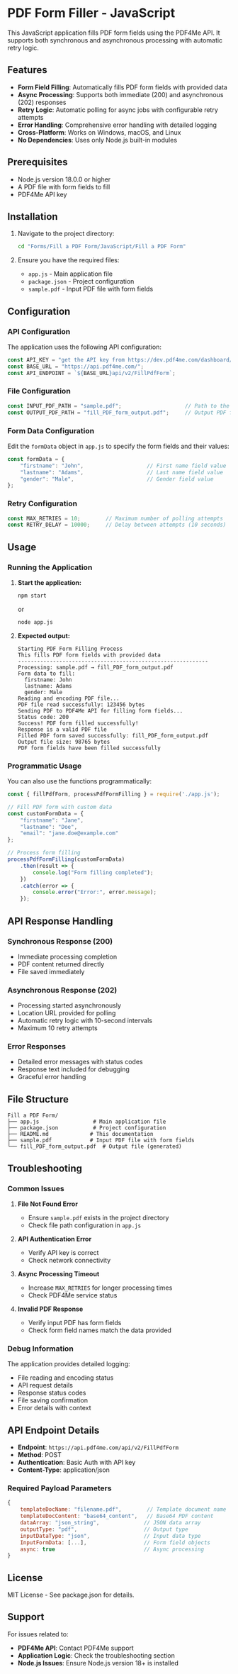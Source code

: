 # PDF Form Filler - JavaScript

This JavaScript application fills PDF form fields using the PDF4Me API. It supports both synchronous and asynchronous processing with automatic retry logic.

## Features

- **Form Field Filling**: Automatically fills PDF form fields with provided data
- **Async Processing**: Supports both immediate (200) and asynchronous (202) responses
- **Retry Logic**: Automatic polling for async jobs with configurable retry attempts
- **Error Handling**: Comprehensive error handling with detailed logging
- **Cross-Platform**: Works on Windows, macOS, and Linux
- **No Dependencies**: Uses only Node.js built-in modules

## Prerequisites

- Node.js version 18.0.0 or higher
- A PDF file with form fields to fill
- PDF4Me API key

## Installation

1. Navigate to the project directory:
   ```bash
   cd "Forms/Fill a PDF Form/JavaScript/Fill a PDF Form"
   ```

2. Ensure you have the required files:
   - `app.js` - Main application file
   - `package.json` - Project configuration
   - `sample.pdf` - Input PDF file with form fields

## Configuration

### API Configuration

The application uses the following API configuration:

```javascript
const API_KEY = "get the API key from https://dev.pdf4me.com/dashboard/#/api-keys/";
const BASE_URL = "https://api.pdf4me.com/";
const API_ENDPOINT = `${BASE_URL}api/v2/FillPdfForm`;
```

### File Configuration

```javascript
const INPUT_PDF_PATH = "sample.pdf";                    // Path to the PDF file with form fields
const OUTPUT_PDF_PATH = "fill_PDF_form_output.pdf";     // Output PDF file name
```

### Form Data Configuration

Edit the `formData` object in `app.js` to specify the form fields and their values:

```javascript
const formData = {
    "firstname": "John",                    // First name field value
    "lastname": "Adams",                    // Last name field value
    "gender": "Male",                       // Gender field value
};
```

### Retry Configuration

```javascript
const MAX_RETRIES = 10;        // Maximum number of polling attempts
const RETRY_DELAY = 10000;     // Delay between attempts (10 seconds)
```

## Usage

### Running the Application

1. **Start the application:**
   ```bash
   npm start
   ```
   or
   ```bash
   node app.js
   ```

2. **Expected output:**
   ```
   Starting PDF Form Filling Process
   This fills PDF form fields with provided data
   ------------------------------------------------------------
   Processing: sample.pdf → fill_PDF_form_output.pdf
   Form data to fill:
     firstname: John
     lastname: Adams
     gender: Male
   Reading and encoding PDF file...
   PDF file read successfully: 123456 bytes
   Sending PDF to PDF4Me API for filling form fields...
   Status code: 200
   Success! PDF form filled successfully!
   Response is a valid PDF file
   Filled PDF form saved successfully: fill_PDF_form_output.pdf
   Output file size: 98765 bytes
   PDF form fields have been filled successfully
   ```

### Programmatic Usage

You can also use the functions programmatically:

```javascript
const { fillPdfForm, processPdfFormFilling } = require('./app.js');

// Fill PDF form with custom data
const customFormData = {
    "firstname": "Jane",
    "lastname": "Doe",
    "email": "jane.doe@example.com"
};

// Process form filling
processPdfFormFilling(customFormData)
    .then(result => {
        console.log("Form filling completed");
    })
    .catch(error => {
        console.error("Error:", error.message);
    });
```

## API Response Handling

### Synchronous Response (200)
- Immediate processing completion
- PDF content returned directly
- File saved immediately

### Asynchronous Response (202)
- Processing started asynchronously
- Location URL provided for polling
- Automatic retry logic with 10-second intervals
- Maximum 10 retry attempts

### Error Responses
- Detailed error messages with status codes
- Response text included for debugging
- Graceful error handling

## File Structure

```
Fill a PDF Form/
├── app.js                 # Main application file
├── package.json           # Project configuration
├── README.md             # This documentation
├── sample.pdf            # Input PDF file with form fields
└── fill_PDF_form_output.pdf  # Output file (generated)
```

## Troubleshooting

### Common Issues

1. **File Not Found Error**
   - Ensure `sample.pdf` exists in the project directory
   - Check file path configuration in `app.js`

2. **API Authentication Error**
   - Verify API key is correct
   - Check network connectivity

3. **Async Processing Timeout**
   - Increase `MAX_RETRIES` for longer processing times
   - Check PDF4Me service status

4. **Invalid PDF Response**
   - Verify input PDF has form fields
   - Check form field names match the data provided

### Debug Information

The application provides detailed logging:
- File reading and encoding status
- API request details
- Response status codes
- File saving confirmation
- Error details with context

## API Endpoint Details

- **Endpoint**: `https://api.pdf4me.com/api/v2/FillPdfForm`
- **Method**: POST
- **Authentication**: Basic Auth with API key
- **Content-Type**: application/json

### Required Payload Parameters

```javascript
{
    templateDocName: "filename.pdf",        // Template document name
    templateDocContent: "base64_content",   // Base64 PDF content
    dataArray: "json_string",              // JSON data array
    outputType: "pdf",                     // Output type
    inputDataType: "json",                 // Input data type
    InputFormData: [...],                  // Form field objects
    async: true                            // Async processing
}
```

## License

MIT License - See package.json for details.

## Support

For issues related to:
- **PDF4Me API**: Contact PDF4Me support
- **Application Logic**: Check the troubleshooting section
- **Node.js Issues**: Ensure Node.js version 18+ is installed 
